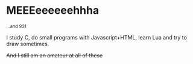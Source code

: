 # MEEEeeeeeehhha
<sup>...and 931</sup>

I study C, do small programs with Javascript+HTML, learn Lua and try to draw sometimes.

~~And I still am an amateur at all of these~~

<!--
# Meeeeeeeeehhha, and 9-3-1
Yup, that's me

Am just making some stuff with JavaScript and... well, not much else.

So uh, don't know now what to write about...
See my [webpage](https://meha931.github.io), I guess.
-->
<!-- Am saving this guide
**Meha931/Meha931** is a ✨ _special_ ✨ repository because its `README.md` (this file) appears on your GitHub profile.

Here are some ideas to get you started:

- 🔭 I’m currently working on ...
- 🌱 I’m currently learning ...
- 👯 I’m looking to collaborate on ...
- 🤔 I’m looking for help with ...
- 💬 Ask me about ...
- 📫 How to reach me: ...
- 😄 Pronouns: ...
- ⚡ Fun fact: ...
-->

